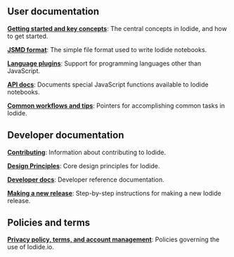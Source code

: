 ## User documentation

**[Getting started and key concepts](key_concepts.md)**: The central concepts in Iodide, and how to get started.

**[JSMD format](jsmd.md)**: The simple file format used to write Iodide notebooks.

**[Language plugins](language_plugins.md)**: Support for programming languages
other than JavaScript.

**[API docs](api.md)**: Documents special JavaScript functions available to
Iodide notebooks.

**[Common workflows and tips](workflows.md)**: Pointers for accomplishing common tasks in Iodide.

## Developer documentation

**[Contributing](contributing.md)**: Information about contributing to Iodide.

**[Design Principles](design-principles.md)**: Core design principles for Iodide.

**[Developer docs](developer-reference.md)**: Developer reference documentation.

**[Making a new release](making-a-new-release.md)**: Step-by-step instructions for making a new Iodide release.

## Policies and terms

**[Privacy policy, terms, and account management](policies.md)**: Policies governing the use of Iodide.io.
